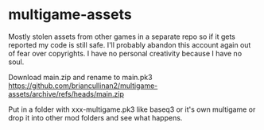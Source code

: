 # multigame-assets
Mostly stolen assets from other games in a separate repo so if it gets reported my code is still safe. I'll probably abandon this account again out of fear over copyrights.
I have no personal creativity because I have no soul.

Download main.zip and rename to main.pk3
https://github.com/briancullinan2/multigame-assets/archive/refs/heads/main.zip

Put in a folder with xxx-multigame.pk3 like baseq3 or it's own multigame or drop it into other mod folders and see what happens.

